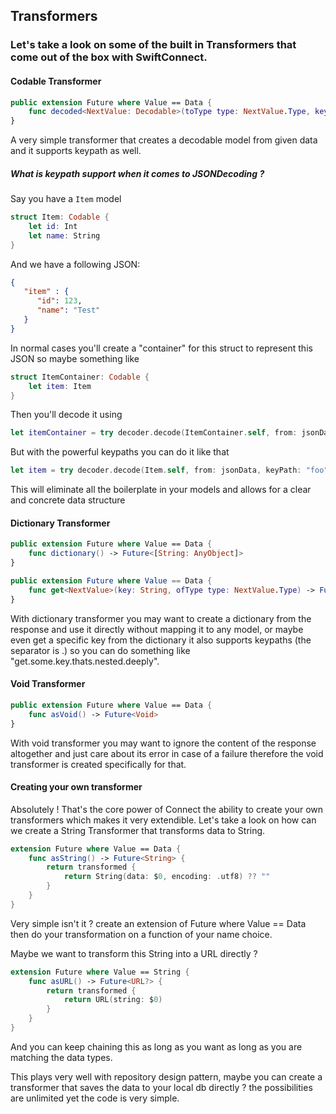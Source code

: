 ## Transformers

### Let's take a look on some of the built in Transformers that come out of the box with SwiftConnect.

#### Codable Transformer
```swift
public extension Future where Value == Data {
    func decoded<NextValue: Decodable>(toType type: NextValue.Type, keyPath: String = "") -> Future<NextValue>
}
```

A very simple transformer that creates a decodable model from given data and it supports keypath as well.

#####  What is keypath support when it comes to JSONDecoding ?

Say you have a `Item` model
```swift
struct Item: Codable {
    let id: Int
    let name: String
}
```

And we have a following JSON:
```JSON
{
   "item" : {
      "id": 123,
      "name": "Test"
   }
}
```

In normal cases you'll create a "container" for this struct to represent this JSON so maybe something like 
```swift
struct ItemContainer: Codable {
    let item: Item
}
```

Then you'll decode it using
```swift
let itemContainer = try decoder.decode(ItemContainer.self, from: jsonData)
```

But with the powerful keypaths you can do it like that
```swift
let item = try decoder.decode(Item.self, from: jsonData, keyPath: "foo")
```

This will eliminate all the boilerplate in your models and allows for a clear and concrete data structure

#### Dictionary Transformer
```swift
public extension Future where Value == Data {
    func dictionary() -> Future<[String: AnyObject]>
}

public extension Future where Value == Data {
    func get<NextValue>(key: String, ofType type: NextValue.Type) -> Future<NextValue?>
}
```

With dictionary transformer you may want to create a dictionary from the response and use it directly without mapping it to any model, or maybe even get a specific key from the dictionary it also supports keypaths (the separator is .) so you can do something like "get.some.key.thats.nested.deeply".

#### Void Transformer
```swift
public extension Future where Value == Data {
    func asVoid() -> Future<Void>
}
```

With void transformer you may want to ignore the content of the response altogether and just care about its error in case of a failure therefore the void transformer is created specifically for that.

#### Creating your own transformer

Absolutely ! That's the core power of Connect the ability to create your own transformers which makes it very extendible.
Let's take a look on how can we create a String Transformer that transforms data to String.
```swift
extension Future where Value == Data {
    func asString() -> Future<String> {
        return transformed {
            return String(data: $0, encoding: .utf8) ?? ""
        }
    }
}
```

Very simple isn't it ? create an extension of Future where Value == Data then do your transformation on a function of your name choice.

Maybe we want to transform this String into a URL directly ?
```swift
extension Future where Value == String {
    func asURL() -> Future<URL?> {
        return transformed {
            return URL(string: $0)
        }
    }
}
```

And you can keep chaining this as long as you want as long as you are matching the data types.

This plays very well with repository design pattern, maybe you can create a transformer that saves the data to your local db directly ? the possibilities are unlimited yet the code is very simple.
